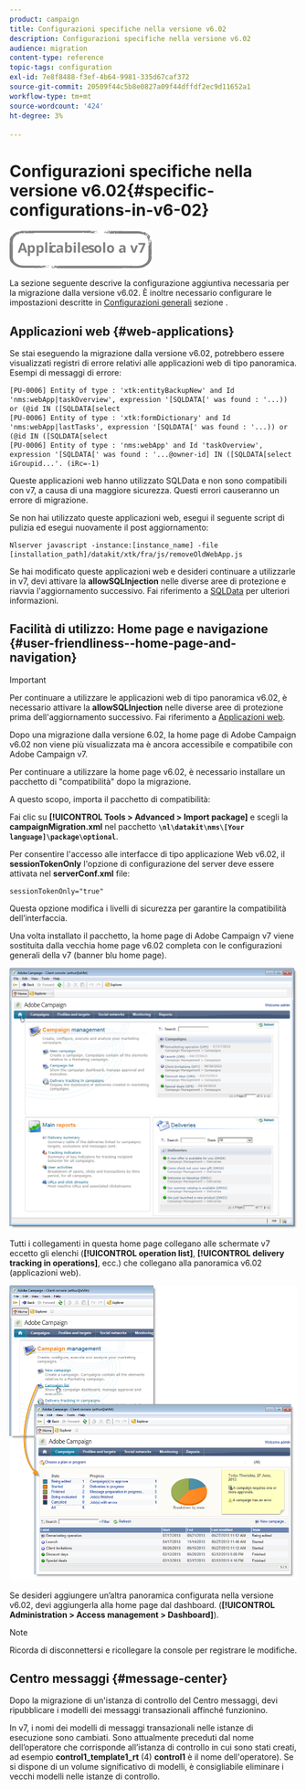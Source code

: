 ```yaml
---
product: campaign
title: Configurazioni specifiche nella versione v6.02
description: Configurazioni specifiche nella versione v6.02
audience: migration
content-type: reference
topic-tags: configuration
exl-id: 7e8f8488-f3ef-4b64-9981-335d67caf372
source-git-commit: 20509f44c5b8e0827a09f44dffdf2ec9d11652a1
workflow-type: tm+mt
source-wordcount: '424'
ht-degree: 3%

---
```


# Configurazioni specifiche nella versione v6.02{#specific-configurations-in-v6-02}

![](../../assets/v7-only.svg)

La sezione seguente descrive la configurazione aggiuntiva necessaria per la migrazione dalla versione v6.02. È inoltre necessario configurare le impostazioni descritte in [Configurazioni generali](../../migration/using/general-configurations.md) sezione .

## Applicazioni web {#web-applications}

Se stai eseguendo la migrazione dalla versione v6.02, potrebbero essere visualizzati registri di errore relativi alle applicazioni web di tipo panoramica. Esempi di messaggi di errore:

```
[PU-0006] Entity of type : 'xtk:entityBackupNew' and Id 'nms:webApp|taskOverview', expression '[SQLDATA[' was found : '...)) or (@id IN ([SQLDATA[select 
[PU-0006] Entity of type : 'xtk:formDictionary' and Id 'nms:webApp|lastTasks', expression '[SQLDATA[' was found : '...)) or (@id IN ([SQLDATA[select 
[PU-0006] Entity of type : 'nms:webApp' and Id 'taskOverview', expression '[SQLDATA[' was found : '...@owner-id] IN ([SQLDATA[select iGroupid...'. (iRc=-1)
```

Queste applicazioni web hanno utilizzato SQLData e non sono compatibili con v7, a causa di una maggiore sicurezza. Questi errori causeranno un errore di migrazione.

Se non hai utilizzato queste applicazioni web, esegui il seguente script di pulizia ed esegui nuovamente il post aggiornamento:

```
Nlserver javascript -instance:[instance_name] -file [installation_path]/datakit/xtk/fra/js/removeOldWebApp.js
```

Se hai modificato queste applicazioni web e desideri continuare a utilizzarle in v7, devi attivare la **allowSQLInjection** nelle diverse aree di protezione e riavvia l&#39;aggiornamento successivo. Fai riferimento a [SQLData](../../migration/using/general-configurations.md#sqldata) per ulteriori informazioni.

## Facilità di utilizzo: Home page e navigazione {#user-friendliness--home-page-and-navigation}

>[!IMPORTANT]
>
>Per continuare a utilizzare le applicazioni web di tipo panoramica v6.02, è necessario attivare la **allowSQLInjection** nelle diverse aree di protezione prima dell&#39;aggiornamento successivo. Fai riferimento a [Applicazioni web](#web-applications).

Dopo una migrazione dalla versione 6.02, la home page di Adobe Campaign v6.02 non viene più visualizzata ma è ancora accessibile e compatibile con Adobe Campaign v7.

Per continuare a utilizzare la home page v6.02, è necessario installare un pacchetto di &quot;compatibilità&quot; dopo la migrazione.

A questo scopo, importa il pacchetto di compatibilità:

Fai clic su **[!UICONTROL Tools > Advanced > Import package]** e scegli la **campaignMigration.xml** nel pacchetto **`\nl\datakit\nms\[Your language]\package\optional`**.

Per consentire l&#39;accesso alle interfacce di tipo applicazione Web v6.02, il **sessionTokenOnly** l&#39;opzione di configurazione del server deve essere attivata nel **serverConf.xml** file:

```
sessionTokenOnly="true"
```

Questa opzione modifica i livelli di sicurezza per garantire la compatibilità dell’interfaccia.

Una volta installato il pacchetto, la home page di Adobe Campaign v7 viene sostituita dalla vecchia home page v6.02 completa con le configurazioni generali della v7 (banner blu home page).

![](assets/dashboards.png)

Tutti i collegamenti in questa home page collegano alle schermate v7 eccetto gli elenchi (**[!UICONTROL operation list]**, **[!UICONTROL delivery tracking in operations]**, ecc.) che collegano alla panoramica v6.02 (applicazioni web).

![](assets/dashboards2.png)

Se desideri aggiungere un’altra panoramica configurata nella versione v6.02, devi aggiungerla alla home page dal dashboard. (**[!UICONTROL Administration > Access management > Dashboard]**).

>[!NOTE]
>
>Ricorda di disconnettersi e ricollegare la console per registrare le modifiche.

## Centro messaggi {#message-center}

Dopo la migrazione di un&#39;istanza di controllo del Centro messaggi, devi ripubblicare i modelli dei messaggi transazionali affinché funzionino.

In v7, i nomi dei modelli di messaggi transazionali nelle istanze di esecuzione sono cambiati. Sono attualmente preceduti dal nome dell’operatore che corrisponde all’istanza di controllo in cui sono stati creati, ad esempio **control1_template1_rt** (4) **control1** è il nome dell&#39;operatore). Se si dispone di un volume significativo di modelli, è consigliabile eliminare i vecchi modelli nelle istanze di controllo.
